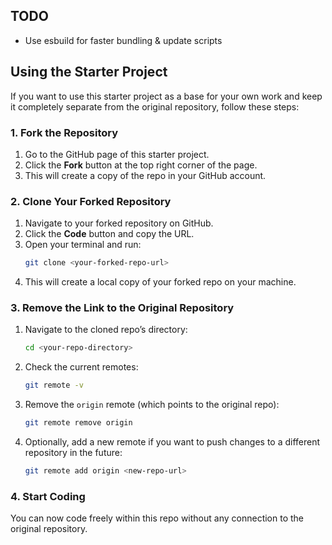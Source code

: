 ## TODO
- Use esbuild for faster bundling & update scripts

## Using the Starter Project

If you want to use this starter project as a base for your own work and keep it completely separate from the original repository, follow these steps:

### 1. Fork the Repository

1. Go to the GitHub page of this starter project.
2. Click the **Fork** button at the top right corner of the page.
3. This will create a copy of the repo in your GitHub account.

### 2. Clone Your Forked Repository

1. Navigate to your forked repository on GitHub.
2. Click the **Code** button and copy the URL.
3. Open your terminal and run:
    ```bash
    git clone <your-forked-repo-url>
    ```
4. This will create a local copy of your forked repo on your machine.

### 3. Remove the Link to the Original Repository

1. Navigate to the cloned repo’s directory:
    ```bash
    cd <your-repo-directory>
    ```
2. Check the current remotes:
    ```bash
    git remote -v
    ```
3. Remove the `origin` remote (which points to the original repo):
    ```bash
    git remote remove origin
    ```
4. Optionally, add a new remote if you want to push changes to a different repository in the future:
    ```bash
    git remote add origin <new-repo-url>
    ```

### 4. Start Coding

You can now code freely within this repo without any connection to the original repository.
